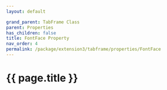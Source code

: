 ```yaml
---
layout: default

grand_parent: TabFrame Class
parent: Properties
has_children: false
title: FontFace Property
nav_order: 4
permalink: /package/extension3/tabframe/properties/FontFace
---
```

# {{ page.title }}
